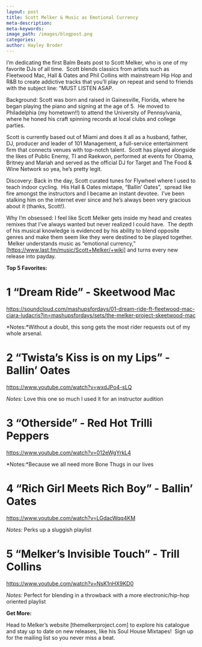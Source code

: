 ```yaml
---
layout: post
title: Scott Melker & Music as Emotional Currency
meta-description:
meta-keywords:
image_path: /images/blogpost.png
categories:
author: Hayley Broder
---
```



I’m dedicating the first Balm Beats post to Scott Melker, who is one of my favorite DJs of all time. &nbsp;Scott blends classics from artists such as Fleetwood Mac, Hall & Oates and Phil Collins with mainstream Hip Hop and R&B to create addictive tracks that you’ll play on repeat and send to friends with the subject line: “MUST LISTEN ASAP.

Background: Scott was born and raised in Gainesville, Florida, where he began playing the piano and signing at the age of 5. &nbsp;He moved to Philadelphia (my hometown!!) to attend the University of Pennsylvania, where he honed his craft spinning records at local clubs and college parties. &nbsp;

Scott is currently based out of Miami and does it all as a husband, father, DJ, producer and leader of 101 Management, a full-service entertainment firm that connects venues with top-notch talent. &nbsp;Scott has played alongside the likes of Public Enemy, TI and Raekwon, performed at events for Obama, Britney and Mariah and served as the official DJ for Target and The Food & Wine Network so yea, he’s pretty legit.

Discovery: Back in the day, Scott curated tunes for Flywheel where I used to teach indoor cycling. &nbsp;His Hall & Oates mixtape, “Ballin’ Oates”, &nbsp;spread like fire amongst the instructors and I became an instant devotee. &nbsp;I’ve been stalking him on the internet ever since and he’s always been very gracious about it (thanks, Scott!).

Why I’m obsessed: I feel like Scott Melker gets inside my head and creates remixes that I’ve always wanted but never realized I could have. &nbsp;The depth of his musical knowledge is evidenced by his ability to blend opposite genres and make them seem like they were destined to be played together. &nbsp;Melker understands music as “emotional currency,” [https://www.last.fm/music/Scott+Melker/+wiki] and turns every new release into payday.

**Top 5 Favorites:**

# 1 “Dream Ride” - Skeetwood Mac

https://soundcloud.com/mashupsfordays/01-dream-ride-ft-fleetwood-mac-ciara-ludacris?in=mashupsfordays/sets/the-melker-project-skeetwood-mac

*Notes:*Without a doubt, this song gets the most rider requests out of my whole arsenal.

# 2 “Twista’s Kiss is on my Lips” - Ballin’ Oates

https://www.youtube.com/watch?v=wxdJPo4-sLQ

*Notes:* Love this one so much I used it for an instructor audition

# 3 “Otherside” - Red Hot Trilli Peppers

https://www.youtube.com/watch?v=012eWgYrkL4

*Notes:*Because we all need more Bone Thugs in our lives

# 4 “Rich Girl Meets Rich Boy” - Ballin’ Oates

https://www.youtube.com/watch?v=LGdacWqq4KM

*Notes:* Perks up a sluggish playlist

# 5 “Melker’s Invisible Touch” - Trill Collins

https://www.youtube.com/watch?v=NsK1nHX9KD0

*Notes:* Perfect for blending in a throwback with a more electronic/hip-hop oriented playlist

**Get More:**

Head to Melker’s website [themelkerproject.com] to explore his catalogue and stay up to date on new releases, like his Soul House Mixtapes! &nbsp;Sign up for the mailing list so you never miss a beat.